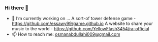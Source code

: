### Hi there 👋


- 🔭 I’m currently working on ...
A sort-of tower defense game - https://github.com/essawy99/game.github.io
A website to share your music to the world - https://github.com/YellowFlash3454/ra-official
- 📫 How to reach me: osmanabdullahi009@gmail.com

<!--
**YellowFlash3454/yellowflash3454** is a ✨ _special_ ✨ repository because its `README.md` (this file) appears on your GitHub profile.


